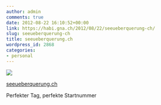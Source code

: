 ```yaml
---
author: admin
comments: true
date: 2012-08-22 16:10:52+00:00
link: https://habi.gna.ch/2012/08/22/seeueberquerung-ch/
slug: seeueberquerung-ch
title: seeueberquerung.ch
wordpress_id: 2868
categories:
- personal
---
```


[![](https://static.flickr.com/8301/7838948628_e85df57cae_m.jpg)](https://www.flickr.com/photos/habi/7838948628/)

[seeueberquerung.ch](https://www.flickr.com/photos/habi/7838948628/)

Perfekter Tag, perfekte Startnummer